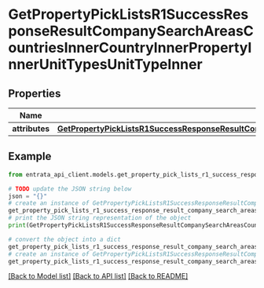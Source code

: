 # GetPropertyPickListsR1SuccessResponseResultCompanySearchAreasCountriesInnerCountryInnerPropertyInnerUnitTypesUnitTypeInner


## Properties

Name | Type | Description | Notes
------------ | ------------- | ------------- | -------------
**attributes** | [**GetPropertyPickListsR1SuccessResponseResultCompanySearchAreasCountriesInnerCountryInnerPropertyInnerUnitTypesUnitTypeInnerAttributes**](GetPropertyPickListsR1SuccessResponseResultCompanySearchAreasCountriesInnerCountryInnerPropertyInnerUnitTypesUnitTypeInnerAttributes.md) |  | 

## Example

```python
from entrata_api_client.models.get_property_pick_lists_r1_success_response_result_company_search_areas_countries_inner_country_inner_property_inner_unit_types_unit_type_inner import GetPropertyPickListsR1SuccessResponseResultCompanySearchAreasCountriesInnerCountryInnerPropertyInnerUnitTypesUnitTypeInner

# TODO update the JSON string below
json = "{}"
# create an instance of GetPropertyPickListsR1SuccessResponseResultCompanySearchAreasCountriesInnerCountryInnerPropertyInnerUnitTypesUnitTypeInner from a JSON string
get_property_pick_lists_r1_success_response_result_company_search_areas_countries_inner_country_inner_property_inner_unit_types_unit_type_inner_instance = GetPropertyPickListsR1SuccessResponseResultCompanySearchAreasCountriesInnerCountryInnerPropertyInnerUnitTypesUnitTypeInner.from_json(json)
# print the JSON string representation of the object
print(GetPropertyPickListsR1SuccessResponseResultCompanySearchAreasCountriesInnerCountryInnerPropertyInnerUnitTypesUnitTypeInner.to_json())

# convert the object into a dict
get_property_pick_lists_r1_success_response_result_company_search_areas_countries_inner_country_inner_property_inner_unit_types_unit_type_inner_dict = get_property_pick_lists_r1_success_response_result_company_search_areas_countries_inner_country_inner_property_inner_unit_types_unit_type_inner_instance.to_dict()
# create an instance of GetPropertyPickListsR1SuccessResponseResultCompanySearchAreasCountriesInnerCountryInnerPropertyInnerUnitTypesUnitTypeInner from a dict
get_property_pick_lists_r1_success_response_result_company_search_areas_countries_inner_country_inner_property_inner_unit_types_unit_type_inner_from_dict = GetPropertyPickListsR1SuccessResponseResultCompanySearchAreasCountriesInnerCountryInnerPropertyInnerUnitTypesUnitTypeInner.from_dict(get_property_pick_lists_r1_success_response_result_company_search_areas_countries_inner_country_inner_property_inner_unit_types_unit_type_inner_dict)
```
[[Back to Model list]](../README.md#documentation-for-models) [[Back to API list]](../README.md#documentation-for-api-endpoints) [[Back to README]](../README.md)


